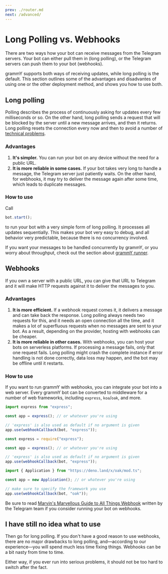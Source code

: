```yaml
---
prev: ./router.md
next: /advanced/
---
```


# Long Polling vs. Webhooks

There are two ways how your bot can receive messages from the Telegram servers.
Your bot can either pull them in (long polling), or the Telegram servers can push them to your bot (webhooks).

grammY supports both ways of receiving updates, while long polling is the default.
This section outlines some of the advantages and disadvantes of using one or the other deployment method, and shows you how to use both.

## Long polling

Polling describes the process of continuously asking for updates every few milliseconds or so.
On the other hand, long polling sends a request that will be blocked by the server until a new message arrives, and then it returns.
Long polling resets the connection every now and then to avoid a number of [technical problems](https://tools.ietf.org/id/draft-loreto-http-bidirectional-07.html#timeouts).

### Advantages

1. **It's simpler.**
   You can run your bot on any device without the need for a public URL.
2. **It is more reliable in some cases.**
   If your bot takes very long to handle a message, the Telegram server just patiently waits.
   On the other hand, for webhooks, it may try to deliver the message again after some time, which leads to duplicate messages.

### How to use

Call

```ts
bot.start();
```

to run your bot with a very simple form of long polling.
It processes all updates sequentially.
This makes your bot very easy to debug, and all behavior very predictable, because there is no concurrency involved.

If you want your messages to be handled concurrently by grammY, or you worry about throughput, check out the section about [grammY runner](/advanced/runner.md).

## Webhooks

If you own a server with a public URL, you can give that URL to Telegram and it will make HTTP requests against it to deliver the messages to you.

### Advantages

1. **It is more efficient.**
   If a webhook request comes it, it delivers a message and can take back the response.
   Long polling always needs two requests for this, and it needs an open connection all the time, and it makes a lot of superfluous requests when no messages are sent to your bot. As a result, depending on the provider, hosting with webhooks can be cheaper.
2. **It is more reliable in other cases.**
   With webhooks, you can host your bots on serverless platforms.
   If processing a message fails, only that one request fails.
   Long polling might crash the complete instance if error handling is not done correctly, data loss may happen, and the bot may be offline until it restarts.

### How to use

If you want to run grammY with webhooks, you can integrate your bot into a web server.
Every grammY bot can be converted to middleware for a number of web frameworks, including `express`, `koa`/`oak`, and more.

<CodeGroup>
 <CodeGroupItem title="TS">

```ts
import express from "express";

const app = express(); // or whatever you're using

// 'express' is also used as default if no argument is given
app.use(webhookCallback(bot, "express"));
```

 </CodeGroupItem>
 <CodeGroupItem title="JS">

```js
const express = require("express");

const app = express(); // or whatever you're using

// 'express' is also used as default if no argument is given
app.use(webhookCallback(bot, "express"));
```

 </CodeGroupItem>
 <CodeGroupItem title="Deno">

```ts
import { Application } from "https://deno.land/x/oak/mod.ts";

const app = new Application(); // or whatever you're using

// make sure to specify the framework you use
app.use(webhookCallback(bot, "oak"));
```

 </CodeGroupItem>
</CodeGroup>

Be sure to read [Marvin's Marvellous Guide to All Things Webhook](https://core.telegram.org/bots/webhooks) written by the Telegram team if you consider running your bot on webhooks.

## I have still no idea what to use

Then go for long polling.
If you don't have a good reason to use webhooks, there are no major drawbacks to long polling, and—according to our experience—you will spend much less time fixing things.
Webhooks can be a bit nasty from time to time.

Either way, if you ever run into serious problems, it should not be too hard to switch after the fact.
